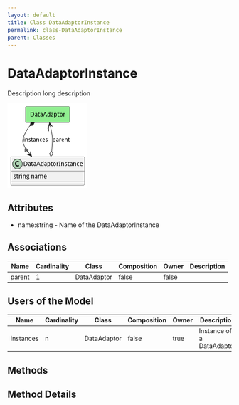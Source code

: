 ```yaml
---
layout: default
title: Class DataAdaptorInstance
permalink: class-DataAdaptorInstance
parent: Classes
---
```


# DataAdaptorInstance

Description long description

![Logical Diagram](./logical.png)

## Attributes

* name:string - Name of the DataAdaptorInstance


## Associations

| Name | Cardinality | Class | Composition | Owner | Description |
| --- | --- | --- | --- | --- | --- |
| parent | 1 | DataAdaptor | false | false |  |



## Users of the Model

| Name | Cardinality | Class | Composition | Owner | Description |
| --- | --- | --- | --- | --- | --- |
| instances | n | DataAdaptor | false | true | Instance of a DataAdaptor |





## Methods


<h2>Method Details</h2>
    

